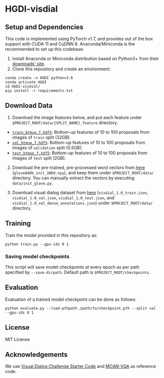 HGDI-visdial
====================================

Setup and Dependencies
----------------------
This code is implemented using PyTorch v1.7, and provides out of the box support with CUDA 11 and CuDNN 8. Anaconda/Miniconda is the recommended to set up this codebase: <br>

1. Install Anaconda or Miniconda distribution based on Python3+ from their [downloads' site][1].
2. Clone this repository and create an environment:

```shell
conda create -n HGDI python=3.8
conda activate HGDI
cd HGDI-visdial/
pip install -r requirements.txt
```

Download Data
----------------------
1. Download the image features below, and put each feature under `$PROJECT_ROOT/data/{SPLIT_NAME}_feature` directory.

  * [`train_btmup_f.hdf5`][2]: Bottom-up features of 10 to 100 proposals from images of `train` split (32GB). 
  * [`val_btmup_f.hdf5`][3]: Bottom-up features of 10 to 100 proposals from images of `validation` split (0.5GB).
  * [`test_btmup_f.hdf5`][4]: Bottom-up features of 10 to 100 proposals from images of `test` split (2GB).

2. Download the pre-trained, pre-processed word vectors from [here][5] (`glove840b_init_300d.npy`), and keep them under `$PROJECT_ROOT/data/` directory. You can manually extract the vectors by executing `data/init_glove.py`.

3. Download visual dialog dataset from [here][6] (`visdial_1.0_train.json`, `visdial_1.0_val.json`, `visdial_1.0_test.json`, and `visdial_1.0_val_dense_annotations.json`) under `$PROJECT_ROOT/data/` directory.


Training
--------

Train the model provided in this repository as:

```shell
python train.py --gpu-ids 0 1 
```

### Saving model checkpoints

This script will save model checkpoints at every epoch as per path specified by `--save-dirpath`. Default path is `$PROJECT_ROOT/checkpoints`.

Evaluation
----------

Evaluation of a trained model checkpoint can be done as follows:

```shell
python evaluate.py --load-pthpath /path/to/checkpoint.pth --split val --gpu-ids 0 1
```

License
--------
MIT License

Acknowledgements
--------
We use [Visual Dialog Challenge Starter Code][7] and [MCAN-VQA][8] as reference code.   

[1]: https://conda.io/docs/user-guide/install/download.html
[2]: https://drive.google.com/file/d/1NYlSSikwEAqpJDsNGqOxgc0ZOkpQtom9/view?usp=sharing
[3]: https://drive.google.com/file/d/1NI5TNKKhqm6ggpB2CK4k8yKiYQE3efW6/view?usp=sharing
[4]: https://drive.google.com/file/d/1BXWPV3k-HxlTw_k3-kTV6JhWrdzXsT7W/view?usp=sharing
[5]: https://drive.google.com/file/d/125DXSiMwIH054RsUls6iK3kdZACrYodJ/view?usp=sharing
[6]: https://visualdialog.org/data
[7]: https://www.github.com/batra-mlp-lab/visdial-challenge-starter-pytorch
[8]: https://github.com/MILVLG/mcan-vqa
